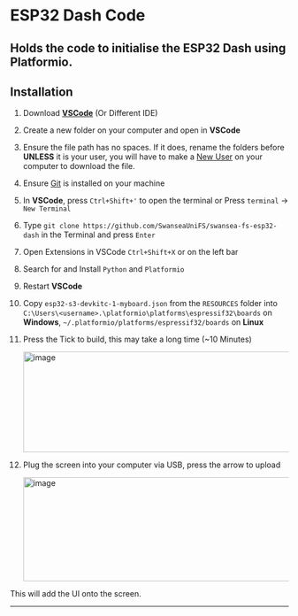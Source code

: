 # ESP32 Dash Code

Holds the code to initialise the ESP32 Dash using Platformio.
---

## Installation

1. Download [**VSCode**](https://code.visualstudio.com/download) (Or Different IDE) 
2. Create a new folder on your computer and open in **VSCode**
3. Ensure the file path has no spaces. If it does, rename the folders before **UNLESS** it is your user, you will have to make a [New User](https://support.microsoft.com/en-gb/windows/manage-user-accounts-in-windows-104dc19f-6430-4b49-6a2b-e4dbd1dcdf32) on your computer to download the file.
4. Ensure [Git](https://git-scm.com/downloads) is installed on your machine
5. In **VSCode**, press `Ctrl+Shift+'` to open the terminal or Press `terminal` -> `New Terminal`
6. Type `git clone https://github.com/SwanseaUniFS/swansea-fs-esp32-dash` in the Terminal and press `Enter`
7. Open Extensions in VSCode `Ctrl+Shift+X` or on the left bar
8. Search for and Install `Python` and `Platformio`
9. Restart **VSCode**
10. Copy `esp32-s3-devkitc-1-myboard.json` from the `RESOURCES` folder into `C:\Users\<username>.\platformio\platforms\espressif32\boards` on **Windows**, `~/.platformio/platforms/espressif32/boards` on **Linux** 
11. Press the Tick to build, this may take a long time (~10 Minutes)
    
    <img width="733" height="182" alt="image" src="https://github.com/user-attachments/assets/2046deda-909c-4f4a-a59f-d3690f1d3e90" />


    
13. Plug the screen into your computer via USB, press the arrow to upload
    
    <img width="733" height="188" alt="image" src="https://github.com/user-attachments/assets/fcc67ed0-491a-4e67-9276-9402f80b766e" />
    

This will add the UI onto the screen.



---
